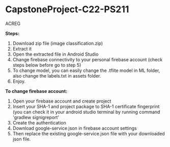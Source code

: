 # CapstoneProject-C22-PS211
ACREG

<b>Steps: </b>
1. Download zip file (image classification.zip)
2. Extract it
3. Open the extracted file in Android Studio
4. Change firebase connectivity to your personal firebase account (check steps below before go to step 5)
5. To change model, you can easily change the .tflite model in ML folder, also change the labels.txt in assets folder.
6. Enjoy.




<b>To change firebase account:  </b>
1. Open your firebase account and create project
2. Insert your SHA-1 and project package to SHA-1 certificate fingerprint (you can check it in your android studio terminal by running command 'gradlew signigreport'
3. Create the authentication
4. Download google-service.json in firebase account settings
5. Then replace the existing google-service.json file with your downloaded json file.

